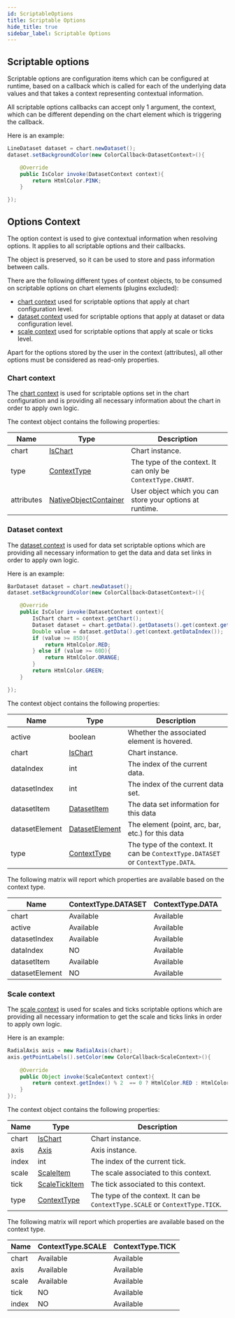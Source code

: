 ```yaml
---
id: ScriptableOptions
title: Scriptable Options
hide_title: true
sidebar_label: Scriptable Options
---
```

## Scriptable options

Scriptable options are configuration items which can be configured at runtime, based on a callback which is called for each of the underlying data values and that takes a context representing contextual information.

All scriptable options callbacks can accept only 1 argument, the context, which can be different depending on the chart element which is triggering the callback.

Here is an example:

```java
LineDataset dataset = chart.newDataset();
dataset.setBackgroundColor(new ColorCallback<DatasetContext>(){

	@Override
	public IsColor invoke(DatasetContext context){
		return HtmlColor.PINK;
	}

});
```

## Options Context

The option context is used to give contextual information when resolving options. It applies to all scriptable options and their callbacks.

The object is preserved, so it can be used to store and pass information between calls.

There are the following different types of context objects, to be consumed on scriptable options on chart elements (plugins excluded):

 * [chart context](http://www.pepstock.org/Charba/3.3/org/pepstock/charba/client/callbacks/ChartContext.html) used for scriptable options that apply at chart configuration level.
 * [dataset context](http://www.pepstock.org/Charba/3.3/org/pepstock/charba/client/callbacks/DatasetContext.html) used for scriptable options that apply at dataset or data configuration level.
 * [scale context](http://www.pepstock.org/Charba/3.3/org/pepstock/charba/client/callbacks/ScaleContext.html) used for scriptable options that apply at scale or ticks level.

Apart for the options stored by the user in the context (attributes), all other options must be considered as read-only properties. 

### Chart context

The [chart context](http://www.pepstock.org/Charba/3.3/org/pepstock/charba/client/callbacks/ChartContext.html) is used for scriptable options set in the chart configuration and is providing all necessary information about the chart in order to apply own logic.

The context object contains the following properties:

| Name | Type | Description
| ---- | ---- | ----
| chart | [IsChart](http://www.pepstock.org/Charba/3.3/org/pepstock/charba/client/IsChart.html) | Chart instance. 
| type | [ContextType](http://www.pepstock.org/Charba/3.3/org/pepstock/charba/client/items/ContextType.html) | The type of the context. It can only be `ContextType.CHART`.
| attributes | [NativeObjectContainer](http://www.pepstock.org/Charba/3.3/org/pepstock/charba/client/commons/NativeObjectContainer.html) | User object which you can store your options at runtime.

### Dataset context

The [dataset context](http://www.pepstock.org/Charba/3.3/org/pepstock/charba/client/callbacks/DatasetContext.html) is used for data set scriptable options which are providing all necessary information to get the data and data set links in order to apply own logic.

Here is an example:

```java
BarDataset dataset = chart.newDataset();
dataset.setBackgroundColor(new ColorCallback<DatasetContext>(){

	@Override
	public IsColor invoke(DatasetContext context){
		IsChart chart = context.getChart(); 
		Dataset dataset = chart.getData().getDatasets().get(context.getDatasetIndex());
		Double value = dataset.getData().get(context.getDataIndex());
		if (value >= 85D){
			return HtmlColor.RED;
		} else if (value >= 60D){
			return HtmlColor.ORANGE;
		}
		return HtmlColor.GREEN;
	}

});
```

The context object contains the following properties:

| Name | Type | Description
| ---- | ---- | ----
| active | boolean | Whether the associated element is hovered.
| chart | [IsChart](http://www.pepstock.org/Charba/3.3/org/pepstock/charba/client/IsChart.html) | Chart instance. 
| dataIndex | int | The index of the current data.
| datasetIndex | int | The index of the current data set.
| datasetItem | [DatasetItem](http://www.pepstock.org/Charba/3.3/org/pepstock/charba/client/items/DatasetItem.html) | The data set information for this data
| datasetElement | [DatasetElement](http://www.pepstock.org/Charba/3.3/org/pepstock/charba/client/items/DatasetElement.html) | The element (point, arc, bar, etc.) for this data
| type | [ContextType](http://www.pepstock.org/Charba/3.3/org/pepstock/charba/client/items/ContextType.html) | The type of the context. It can be `ContextType.DATASET` or `ContextType.DATA`. 

The following matrix will report which properties are available based on the context type.

<table>
   <thead>
        <tr>
            <th scope="col">Name</th>
            <th scope="col">ContextType.DATASET</th>
            <th scope="col">ContextType.DATA</th>
        </tr>
    </thead>
    <tbody>
        <tr>
            <td scope="row">chart</td>
            <td style={{backgroundColor: 'rgb(244,252,239)'}}>Available</td>
            <td style={{backgroundColor: 'rgb(244,252,239)'}}>Available</td>
        </tr>
        <tr>
            <td scope="row">active</td>
            <td style={{backgroundColor: 'rgb(244,252,239)'}}>Available</td>
            <td style={{backgroundColor: 'rgb(244,252,239)'}}>Available</td>
        </tr>
        <tr>
            <td scope="row">datasetIndex</td>
            <td style={{backgroundColor: 'rgb(244,252,239)'}}>Available</td>
            <td style={{backgroundColor: 'rgb(244,252,239)'}}>Available</td>
        </tr>
        <tr>
            <td scope="row">dataIndex</td>
            <td style={{backgroundColor: 'rgb(255,232,232)'}}>NO</td>
            <td style={{backgroundColor: 'rgb(244,252,239)'}}>Available</td>
        </tr>
        <tr>
            <td scope="row">datasetItem</td>
            <td style={{backgroundColor: 'rgb(244,252,239)'}}>Available</td>
            <td style={{backgroundColor: 'rgb(244,252,239)'}}>Available</td>
        </tr>
        <tr>
            <td scope="row">datasetElement</td>
            <td style={{backgroundColor: 'rgb(255,232,232)'}}>NO</td>
            <td style={{backgroundColor: 'rgb(244,252,239)'}}>Available</td>
        </tr>
    </tbody>
</table>

### Scale context

The [scale context](http://www.pepstock.org/Charba/3.3/org/pepstock/charba/client/callbacks/ScaleContext.html) is used for scales and ticks scriptable options which are providing all necessary information to get the scale and ticks links in order to apply own logic.

Here is an example:

```java
RadialAxis axis = new RadialAxis(chart);
axis.getPointLabels().setColor(new ColorCallback<ScaleContext>(){
			
	@Override
	public Object invoke(ScaleContext context){
		return context.getIndex() % 2  == 0 ? HtmlColor.RED : HtmlColor.BLACK;
	}
});
```

The context object contains the following properties:

| Name | Type |  Description
| ---- | ---- | ----
| chart | [IsChart](http://www.pepstock.org/Charba/3.3/org/pepstock/charba/client/IsChart.html) | Chart instance.
| axis | [Axis](http://www.pepstock.org/Charba/3.3/org/pepstock/charba/client/configuration/Axis.html) | Axis instance. 
| index | int | The index of the current tick.
| scale | [ScaleItem](http://www.pepstock.org/Charba/3.3/org/pepstock/charba/client/items/ScaleItem.html) | The scale associated to this context.
| tick | [ScaleTickItem](http://www.pepstock.org/Charba/3.3/org/pepstock/charba/client/items/ScaleTickItem.html)| The tick associated to this context.
| type | [ContextType](http://www.pepstock.org/Charba/3.3/org/pepstock/charba/client/items/ContextType.html) | The type of the context. It can be `ContextType.SCALE` or `ContextType.TICK`. 

The following matrix will report which properties are available based on the context type.

<table>
   <thead>
        <tr>
            <th scope="col">Name</th>
            <th scope="col">ContextType.SCALE</th>
            <th scope="col">ContextType.TICK</th>
        </tr>
    </thead>
    <tbody>
        <tr>
            <td scope="row">chart</td>
            <td style={{backgroundColor: 'rgb(244,252,239)'}}>Available</td>
            <td style={{backgroundColor: 'rgb(244,252,239)'}}>Available</td>
        </tr>
        <tr>
            <td scope="row">axis</td>
            <td style={{backgroundColor: 'rgb(244,252,239)'}}>Available</td>
            <td style={{backgroundColor: 'rgb(244,252,239)'}}>Available</td>
        </tr>
        <tr>
            <td scope="row">scale</td>
            <td style={{backgroundColor: 'rgb(244,252,239)'}}>Available</td>
            <td style={{backgroundColor: 'rgb(244,252,239)'}}>Available</td>
        </tr>
        <tr>
            <td scope="row">tick</td>
            <td style={{backgroundColor: 'rgb(255,232,232)'}}>NO</td>
            <td style={{backgroundColor: 'rgb(244,252,239)'}}>Available</td>
        </tr>
        <tr>
            <td scope="row">index</td>
            <td style={{backgroundColor: 'rgb(255,232,232)'}}>NO</td>
            <td style={{backgroundColor: 'rgb(244,252,239)'}}>Available</td>
        </tr>
    </tbody>
</table>
